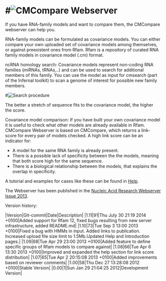 #![CMCompare Webserver](http://www.tbi.univie.ac.at/~egg/cmcws.png "CMCompare webserver") 
=========
If you have RNA-family models and want to compare them, the CMCompare webserver can help you.

RNA-family models can be formulated as covariance models. You can either compare your own uploaded set of covariance models among themselves, or against preexistent ones from Rfam. Rfam is a repository of curated RNA family models in covariance model (.cm) format.

ncRNA homology search:
Covariance models represent non-coding RNA families (miRNAs, tRNAs,..) and can be used to search for additional members of this family. You can use the model as input for cmsearch (part of the Infernal toolkit) to scan a genome of interest for possible new family members.

#![Search procedure](http://www.tbi.univie.ac.at/~egg/search_procedure_multiple_genomes.png "Search procedure")

The better a stretch of sequence fits to the covariance model, the higher the score.

Covariance model comparison:
If you have built your own covariance model it is useful to check what other models are already available in Rfam. CMCompare Webserver is based on CMCompare, which returns a link-score for every pair of models checked. A high link score can be an indicator for:

*  A model for the same RNA family is already present.
*  There is a possible lack of specificity between the the models, meaning that both score high for the same sequence.
*  There is a biological relationship between the models, that explains the overlap in specificity.

A tutorial and examples for cases like these can be found in [Help](http://nibiru.tbi.univie.ac.at/cmcws/help.html).

The Webserver has been published in the [Nucleic Acid Research Webserver Issue 2013](http://nar.oxfordjournals.org/content/early/2013/05/02/nar.gkt329).

Version history:

|Version|Git-commit|Date|Description|
|1.11|91|Thu July 30 21:19 2014 +0100|Added support for Rfam 12, fixed bugs resulting from new server infrastructure, added README.md|
|1.10|73|Tue Sep 3 13:00 2013 +0100|Fixed a bug with HMMs in input. Added links to publication. Increased upload file size limit to 1.5Mb.Updated Help and Introduction pages.|
|1.09|68|Tue Apr 29 23:00 2013 +0100|Added feature to define specific groups of Rfam models to compare against|
|1.08|66|Tue Apr 6 13:30 2013 +0100|Improved and expanded the help section for link score distribution|
|1.07|65|Tue Apr 2 20:15:08 2013 +0100|Added improvements based on reviewer comments|
|1.00|58|Thu Dec 27 13:28:08 2012 +0100|Stable Version|
|0.00|1|Sun Jan 29 21:04:25 2012|Development Version|
